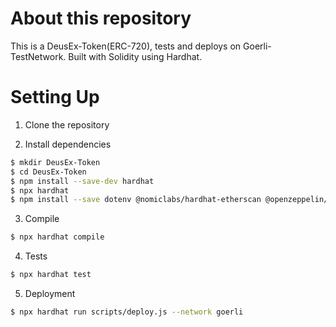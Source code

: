 # About this repository

This is a DeusEx-Token(ERC-720), tests and deploys on Goerli-TestNetwork. Built with Solidity using Hardhat.

# Setting Up


1. Clone the repository

2. Install dependencies

```bash
$ mkdir DeusEx-Token
$ cd DeusEx-Token
$ npm install --save-dev hardhat
$ npx hardhat
$ npm install --save dotenv @nomiclabs/hardhat-etherscan @openzeppelin/contracts
```

3. Compile
```bash
$ npx hardhat compile
```

4. Tests

```bash
$ npx hardhat test
```

5. Deployment
```bash
$ npx hardhat run scripts/deploy.js --network goerli
```
